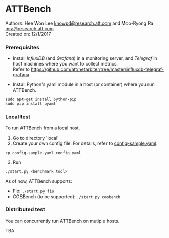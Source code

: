 # ATTBench 
Authors: Hee Won Lee <knowpd@research.att.com> and Moo-Ryong Ra <mra@research.att.com>   
Created on: 12/1/2017   

### Prerequisites
- Install *InfluxDB* (and *Grafana*) in a monitoring server, and *Telegraf* in host machines where you want to collect metrics.  
Refer to <https://github.com/att/netarbiter/tree/master/influxdb-telegraf-grafana>

- Install Python's yaml module in a host (or container) where you run ATTBench.
```
sudo apt-get install python-pip
sudo pip install pyaml
```

### Local test
To run ATTBench from a local host, 
1. Go to directory `local'
2. Create your own config file.  For details, refer to [config-sample.yaml](local/config-sample.yaml).
```
cp config-sample.yaml config.yaml
```  
3. Run
```
./start.py <benchmark_tool>
```

As of now, ATTBench supports: 
  - Fio: `./start.py fio`
  - COSBench (to be supported): `./start.py cosbench`

### Distributed test
You can concurrently run ATTBench on mutiple hosts.   

TBA
